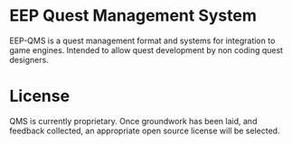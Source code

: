 # EEP Quest Management System
EEP-QMS is a quest management format and systems for integration to game engines. Intended to allow quest development by non coding quest designers.

# License
QMS is currently proprietary. Once groundwork has been laid, and feedback collected, an appropriate open source license will be selected.

